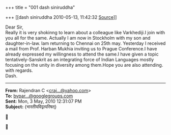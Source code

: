+++
title = "001 dash siniruddha"

+++
[[dash siniruddha	2010-05-13, 11:42:32 [Source](https://groups.google.com/g/bvparishat/c/tbEnbvuIF0s)]]



Dear Sir,  
Really it is very shokinng to learn about a colleague like Varkhediji.I join with you all for the same. Actually I am now in Stockholm with my son and daughter-in-law. Iam returning to Chennai on 25th may. Yesterday I received a mail from Prof. Harban Mukhia inviting us to Prague Conference.I have already expressed my willingness to attend the same.I have given a topic tentatively-Sanskrit as an integrating force of
Indian Languages mostly focusing on the unity in diversity among them.Hope you are also attending.  
with regards.  
Dash.  

  

  

------------------------------------------------------------------------

**From:** Rajendran C \<[craj...@yahoo.com]()\>  
**To:** [bvpar...@googlegroups.com]()  
**Sent:** Mon, 3 May, 2010 12:31:07 PM  
**Subject:** {भारतीयविद्वत्परिषत्}  





